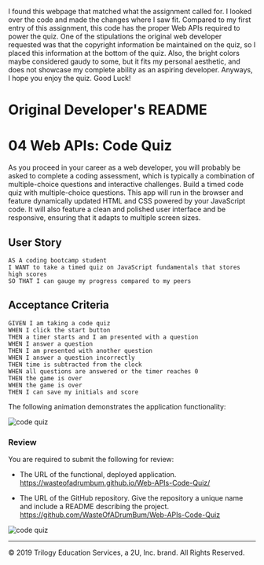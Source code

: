 I found this webpage that matched what the assignment called for. I looked over the code and made the changes where I saw fit. Compared to my first entry of this assignment, this code has the proper Web APIs required to power the quiz. One of the stipulations the original web developer requested was that the copyright information be maintained on the quiz, so I placed this information at the bottom of the quiz. Also, the bright colors maybe considered gaudy to some, but it fits my personal aesthetic, and does not showcase my complete ability as an aspiring developer. Anyways, I hope you enjoy the quiz. Good Luck!












# Original Developer's README


# 04 Web APIs: Code Quiz

As you proceed in your career as a web developer, you will probably be asked to complete a coding assessment, which is typically a combination of multiple-choice questions and interactive challenges. Build a timed code quiz with multiple-choice questions. This app will run in the browser and feature dynamically updated HTML and CSS powered by your JavaScript code. It will also feature a clean and polished user interface and be responsive, ensuring that it adapts to multiple screen sizes.

## User Story

```
AS A coding bootcamp student
I WANT to take a timed quiz on JavaScript fundamentals that stores high scores
SO THAT I can gauge my progress compared to my peers
```

## Acceptance Criteria

```
GIVEN I am taking a code quiz
WHEN I click the start button
THEN a timer starts and I am presented with a question
WHEN I answer a question
THEN I am presented with another question
WHEN I answer a question incorrectly
THEN time is subtracted from the clock
WHEN all questions are answered or the timer reaches 0
THEN the game is over
WHEN the game is over
THEN I can save my initials and score
```

The following animation demonstrates the application functionality:

![code quiz](./assets/images/04-web-apis-homework-demo.gif)

### Review

You are required to submit the following for review:

* The URL of the functional, deployed application.
https://wasteofadrumbum.github.io/Web-APIs-Code-Quiz/

* The URL of the GitHub repository. Give the repository a unique name and include a README describing the project.
https://github.com/WasteOfADrumBum/Web-APIs-Code-Quiz

![code quiz](./assets/images/CodeQuiz.gif)

- - -
© 2019 Trilogy Education Services, a 2U, Inc. brand. All Rights Reserved.
